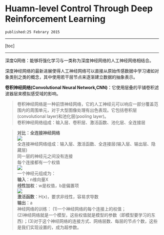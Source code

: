 
# Huamn-level Control Through Deep Reinforcement Learning

`published:25 Febrary 2015`

---

[toc]

---

深度Q网络：能够将强化学习与一类称为深度神经网络的人工神经网络相结合。

深度神经网络的最新进展使得人工神经网络可以直接从原始传感数据中学习诸如对象类别之类的概念，其中使用若干层节点来逐渐建立数据的抽象表示。

**卷积神经网络(Convolutional Neural Network,CNN)**：它使用层叠的平铺卷积滤波器层来模拟感受域的影响。

>卷积神经网络是一种前馈神经网络，它的人工神经元可以响应一部分覆盖范围内的周围单元，对于大型图像处理有出色表现。它包括卷积层(convolutional layer)和池化层(pooling layer)。  
>卷积神经网络组成：输入层、卷积层、激活函数、池化层、全连接层


>**对比：全连接神经网络**  
>![](https://upload-images.jianshu.io/upload_images/4824974-0ad8a5321a879d8b.jpg?imageMogr2/auto-orient/strip%7CimageView2/2/w/1000)  
>全连接神经网络组成：输入层、激活函数、全连接层(输入层、输出层、隐藏层)  
>同一层的神经元之间没有连接  
>每个连接都有一个权值  
>![](https://upload-images.jianshu.io/upload_images/4824974-5c61110c06202d8b.jpg?imageMogr2/auto-orient/strip%7CimageView2/2/w/1000)  
>一个神经元组成为：  
>**输入**：n维向量X  
>**线性加权**：w是权值，b是偏置项  
>![](https://upload-images.jianshu.io/upload_images/4824974-eabb74fb1e86e0db.jpg?imageMogr2/auto-orient/strip%7CimageView2/2/w/470)  
>**激活函数**：H(x)，要求非线性，容易求导数  
>**输出**：a  
>神经网络的训练：  (1)一个神经网络的每个连接上的权值；  
(2)神经网络就是一个模型，这些权值就是模型的参数（即模型要学习的东西）；(3)对于这个神经网络的连接方式、网络层数、每层的节点个数，这些是我们实现设置的，成为超参数。




